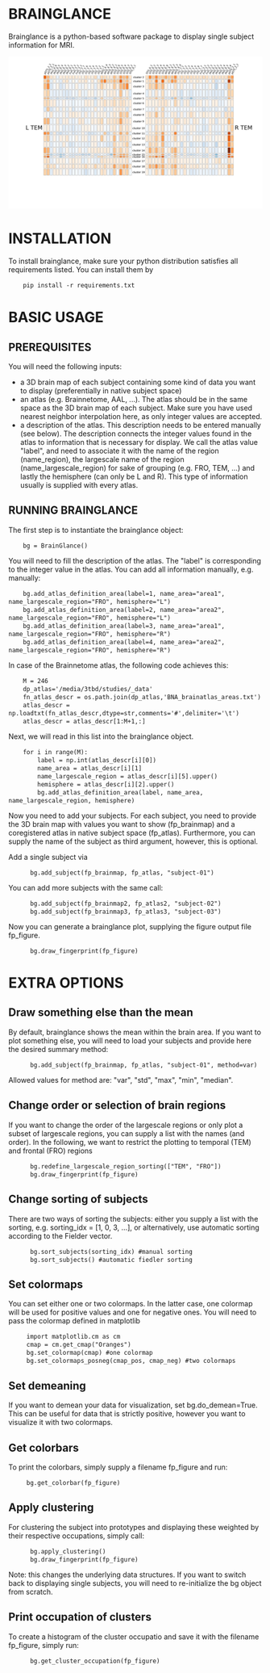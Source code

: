 BRAINGLANCE
================================
Brainglance is a python-based software package to display single subject information for MRI.

![brainglance_example](https://github.com/lipsia-fmri/brainglance/blob/master/example.png)






INSTALLATION
================================

To install brainglance, make sure your python distribution satisfies all requirements listed.
You can install them by



        pip install -r requirements.txt


BASIC USAGE
================================

PREREQUISITES
-----------------

You will need the following inputs:

- a 3D brain map of each subject containing some kind of data you want to display (preferentially in native subject space)
- an atlas (e.g. Brainnetome, AAL, ...). The atlas should be in the same space as the 3D brain map of each subject. Make sure you have used nearest neighbor interpolation here, as only integer values are accepted.
- a description of the atlas. This description needs to be entered manually (see below). The description connects the integer values found in the atlas to information that is necessary for display. We call the atlas value "label", and need to associate it with the name of the region (name_region), the largescale name of the region (name_largescale_region) for sake of grouping (e.g. FRO, TEM, ...) and lastly the hemisphere (can only be L and R). This type of information usually is supplied with every atlas.


RUNNING BRAINGLANCE
--------------------------

The first step is to instantiate the brainglance object:


        bg = BrainGlance()




You will need to fill the description of the atlas. The "label" is corresponding to the integer value in the atlas. You can add all information manually, e.g. manually:

        bg.add_atlas_definition_area(label=1, name_area="area1", name_largescale_region="FRO", hemisphere="L")
        bg.add_atlas_definition_area(label=2, name_area="area2", name_largescale_region="FRO", hemisphere="L")
        bg.add_atlas_definition_area(label=3, name_area="area1", name_largescale_region="FRO", hemisphere="R")
        bg.add_atlas_definition_area(label=4, name_area="area2", name_largescale_region="FRO", hemisphere="R")


In case of the Brainnetome atlas, the following code achieves this:


        M = 246
        dp_atlas='/media/3tbd/studies/_data'
        fn_atlas_descr = os.path.join(dp_atlas,'BNA_brainatlas_areas.txt')
        atlas_descr = np.loadtxt(fn_atlas_descr,dtype=str,comments='#',delimiter='\t')
        atlas_descr = atlas_descr[1:M+1,:]


Next, we will read in this list into the brainglance object.



        for i in range(M):
            label = np.int(atlas_descr[i][0])
            name_area = atlas_descr[i][1]
            name_largescale_region = atlas_descr[i][5].upper()
            hemisphere = atlas_descr[i][2].upper()
            bg.add_atlas_definition_area(label, name_area, name_largescale_region, hemisphere)


Now you need to add your subjects. For each subject, you need to provide the 3D brain map with values you want to show (fp_brainmap) and a coregistered atlas in native subject space (fp_atlas). Furthermore, you can supply the name of the subject as third argument, however, this is optional.

Add a single subject via


          bg.add_subject(fp_brainmap, fp_atlas, "subject-01")

You can add more subjects with the same call:

          bg.add_subject(fp_brainmap2, fp_atlas2, "subject-02")
          bg.add_subject(fp_brainmap3, fp_atlas3, "subject-03")


Now you can generate a brainglance plot, supplying the figure output file fp_figure.


          bg.draw_fingerprint(fp_figure)



EXTRA OPTIONS
=========================
Draw something else than the mean
-----------------------------------------------
By default, brainglance shows the mean within the brain area. If you want to plot something else, you will need to load your subjects and provide here the desired summary method:


          bg.add_subject(fp_brainmap, fp_atlas, "subject-01", method=var)
          
Allowed values for method are: "var", "std", "max", "min", "median".


Change order or selection of brain regions
-----------------------------------------------

If you want to change the order of the largescale regions or only plot a subset of largescale regions, you can supply a list with the names (and order). In the following, we want to restrict the plotting to temporal (TEM) and frontal (FRO) regions


          bg.redefine_largescale_region_sorting(["TEM", "FRO"])
          bg.draw_fingerprint(fp_figure)


Change sorting of subjects
-----------------------------------------------

There are two ways of sorting the subjects: either you supply a list with the sorting, e.g. sorting_idx = [1, 0, 3, ...], or alternatively, use automatic sorting according to the Fielder vector.


          bg.sort_subjects(sorting_idx) #manual sorting
          bg.sort_subjects() #automatic fiedler sorting



Set colormaps
------------------
You can set either one or two colormaps. In the latter case, one colormap will be used for positive values and one for negative ones. You will need to pass the colormap defined in matplotlib



         import matplotlib.cm as cm
         cmap = cm.get_cmap("Oranges")
         bg.set_colormap(cmap) #one colormap
         bg.set_colormaps_posneg(cmap_pos, cmap_neg) #two colormaps



Set demeaning
------------------

If you want to demean your data for visualization, set bg.do_demean=True. This can be useful for data that is strictly positive, however you want to visualize it with two colormaps.


Get colorbars
--------------------

To print the colorbars, simply supply a filename fp_figure and run:


         bg.get_colorbar(fp_figure)




Apply clustering
-----------------------------------------------

For clustering the subject into prototypes and displaying these weighted by their respective occupations, simply call:


          bg.apply_clustering()
          bg.draw_fingerprint(fp_figure)


Note: this changes the underlying data structures. If you want to switch back to displaying single subjects, you will need to re-initialize the bg object from scratch.


Print occupation of clusters
-----------------------------------------------

To create a histogram of the cluster occupatio and save it with the filename fp_figure, simply run:


          bg.get_cluster_occupation(fp_figure)
